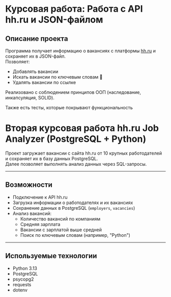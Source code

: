 # Курсовая работа: Работа с API hh.ru и JSON-файлом

## Описание проекта

Программа получает информацию о вакансиях с платформы [hh.ru](https://hh.ru) и сохраняет их в JSON-файл.  
Позволяет:
- Добавлять вакансии
- Иcкать вакансии по ключевым словам 🔎
- Удалять вакансии по ссылке

Реализовано с соблюдением принципов ООП (наследование, инкапсуляция, SOLID).

Также есть тесты, которые покрывают функциональность

# Вторая курсовая работа hh.ru Job Analyzer (PostgreSQL + Python)

Проект загружает вакансии с сайта hh.ru от 10 крупных работодателей и сохраняет их в базу данных PostgreSQL.  
Далее позволяет выполнять анализ данных через SQL-запросы.

---

##  Возможности

- Подключение к API hh.ru
- Загрузка информации о работодателях и их вакансиях
- Сохранение данных в PostgreSQL (`employers`, `vacancies`)
- Анализ вакансий:
  - Количество вакансий по компаниям
  - Средняя зарплата
  - Вакансии с зарплатой выше средней
  - Поиск по ключевым словам (например, "Python")

---

## Используемые технологии

- Python 3.13
- PostgreSQL
- psycopg2
- requests
- dotenv